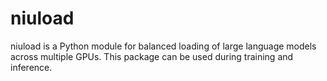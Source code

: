# niuload

niuload is a Python module for balanced loading of large language models across multiple GPUs.
This package can be used during training and inference.

